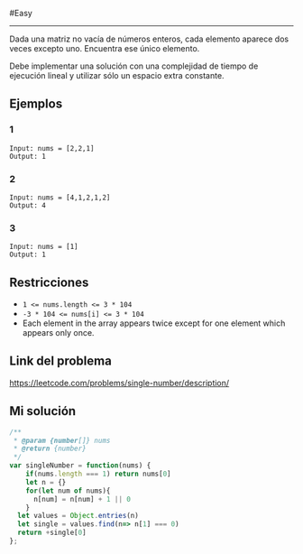 #Easy 
___
Dada una matriz no vacía de números enteros, cada elemento aparece dos veces excepto uno. Encuentra ese único elemento.  
  
Debe implementar una solución con una complejidad de tiempo de ejecución lineal y utilizar sólo un espacio extra constante.
## Ejemplos
### 1

```
Input: nums = [2,2,1]
Output: 1
```
### 2

```
Input: nums = [4,1,2,1,2]
Output: 4
```
### 3

```
Input: nums = [1]
Output: 1
```
## Restricciones

- `1 <= nums.length <= 3 * 104`
- `-3 * 104 <= nums[i] <= 3 * 104`
- Each element in the array appears twice except for one element which appears only once.
## Link del problema

https://leetcode.com/problems/single-number/description/
## Mi solución 

```js
/**
 * @param {number[]} nums
 * @return {number}
 */
var singleNumber = function(nums) {
    if(nums.length === 1) return nums[0]
    let n = {}
    for(let num of nums){
      n[num] = n[num] + 1 || 0
    }
  let values = Object.entries(n)
  let single = values.find(n=> n[1] === 0)
  return +single[0]
};
```
